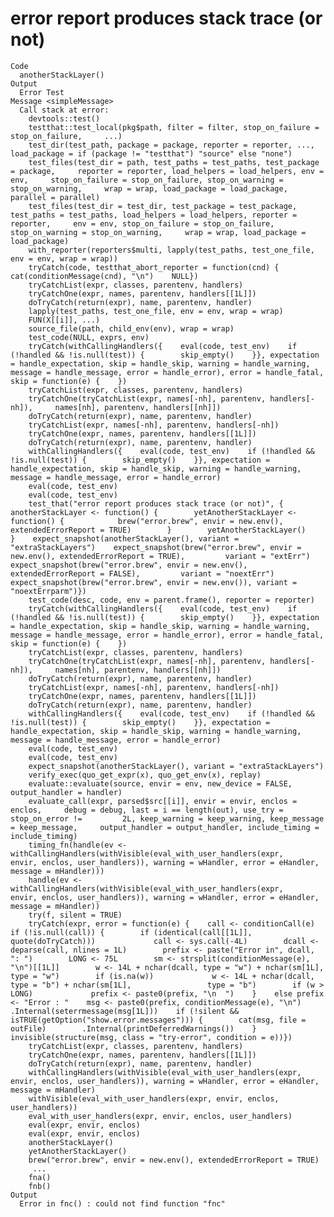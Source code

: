 # error report produces stack trace (or not)

    Code
      anotherStackLayer()
    Output
      Error Test
    Message <simpleMessage>
      Call stack at error:
      	devtools::test()
      	testthat::test_local(pkg$path, filter = filter, stop_on_failure = stop_on_failure,     ...)
      	test_dir(test_path, package = package, reporter = reporter, ...,     load_package = if (package != "testthat") "source" else "none")
      	test_files(test_dir = path, test_paths = test_paths, test_package = package,     reporter = reporter, load_helpers = load_helpers, env = env,     stop_on_failure = stop_on_failure, stop_on_warning = stop_on_warning,     wrap = wrap, load_package = load_package, parallel = parallel)
      	test_files(test_dir = test_dir, test_package = test_package,     test_paths = test_paths, load_helpers = load_helpers, reporter = reporter,     env = env, stop_on_failure = stop_on_failure, stop_on_warning = stop_on_warning,     wrap = wrap, load_package = load_package)
      	with_reporter(reporters$multi, lapply(test_paths, test_one_file,     env = env, wrap = wrap))
      	tryCatch(code, testthat_abort_reporter = function(cnd) {    cat(conditionMessage(cnd), "\n")    NULL})
      	tryCatchList(expr, classes, parentenv, handlers)
      	tryCatchOne(expr, names, parentenv, handlers[[1L]])
      	doTryCatch(return(expr), name, parentenv, handler)
      	lapply(test_paths, test_one_file, env = env, wrap = wrap)
      	FUN(X[[i]], ...)
      	source_file(path, child_env(env), wrap = wrap)
      	test_code(NULL, exprs, env)
      	tryCatch(withCallingHandlers({    eval(code, test_env)    if (!handled && !is.null(test)) {        skip_empty()    }}, expectation = handle_expectation, skip = handle_skip, warning = handle_warning,     message = handle_message, error = handle_error), error = handle_fatal,     skip = function(e) {    })
      	tryCatchList(expr, classes, parentenv, handlers)
      	tryCatchOne(tryCatchList(expr, names[-nh], parentenv, handlers[-nh]),     names[nh], parentenv, handlers[[nh]])
      	doTryCatch(return(expr), name, parentenv, handler)
      	tryCatchList(expr, names[-nh], parentenv, handlers[-nh])
      	tryCatchOne(expr, names, parentenv, handlers[[1L]])
      	doTryCatch(return(expr), name, parentenv, handler)
      	withCallingHandlers({    eval(code, test_env)    if (!handled && !is.null(test)) {        skip_empty()    }}, expectation = handle_expectation, skip = handle_skip, warning = handle_warning,     message = handle_message, error = handle_error)
      	eval(code, test_env)
      	eval(code, test_env)
      	test_that("error report produces stack trace (or not)", {    anotherStackLayer <- function() {        yetAnotherStackLayer <- function() {            brew("error.brew", envir = new.env(), extendedErrorReport = TRUE)        }        yetAnotherStackLayer()    }    expect_snapshot(anotherStackLayer(), variant = "extraStackLayers")    expect_snapshot(brew("error.brew", envir = new.env(), extendedErrorReport = TRUE),         variant = "extErr")    expect_snapshot(brew("error.brew", envir = new.env(), extendedErrorReport = FALSE),         variant = "noextErr")    expect_snapshot(brew("error.brew", envir = new.env()), variant = "noextErrparm")})
      	test_code(desc, code, env = parent.frame(), reporter = reporter)
      	tryCatch(withCallingHandlers({    eval(code, test_env)    if (!handled && !is.null(test)) {        skip_empty()    }}, expectation = handle_expectation, skip = handle_skip, warning = handle_warning,     message = handle_message, error = handle_error), error = handle_fatal,     skip = function(e) {    })
      	tryCatchList(expr, classes, parentenv, handlers)
      	tryCatchOne(tryCatchList(expr, names[-nh], parentenv, handlers[-nh]),     names[nh], parentenv, handlers[[nh]])
      	doTryCatch(return(expr), name, parentenv, handler)
      	tryCatchList(expr, names[-nh], parentenv, handlers[-nh])
      	tryCatchOne(expr, names, parentenv, handlers[[1L]])
      	doTryCatch(return(expr), name, parentenv, handler)
      	withCallingHandlers({    eval(code, test_env)    if (!handled && !is.null(test)) {        skip_empty()    }}, expectation = handle_expectation, skip = handle_skip, warning = handle_warning,     message = handle_message, error = handle_error)
      	eval(code, test_env)
      	eval(code, test_env)
      	expect_snapshot(anotherStackLayer(), variant = "extraStackLayers")
      	verify_exec(quo_get_expr(x), quo_get_env(x), replay)
      	evaluate::evaluate(source, envir = env, new_device = FALSE, output_handler = handler)
      	evaluate_call(expr, parsed$src[[i]], envir = envir, enclos = enclos,     debug = debug, last = i == length(out), use_try = stop_on_error !=         2L, keep_warning = keep_warning, keep_message = keep_message,     output_handler = output_handler, include_timing = include_timing)
      	timing_fn(handle(ev <- withCallingHandlers(withVisible(eval_with_user_handlers(expr,     envir, enclos, user_handlers)), warning = wHandler, error = eHandler,     message = mHandler)))
      	handle(ev <- withCallingHandlers(withVisible(eval_with_user_handlers(expr,     envir, enclos, user_handlers)), warning = wHandler, error = eHandler,     message = mHandler))
      	try(f, silent = TRUE)
      	tryCatch(expr, error = function(e) {    call <- conditionCall(e)    if (!is.null(call)) {        if (identical(call[[1L]], quote(doTryCatch)))             call <- sys.call(-4L)        dcall <- deparse(call, nlines = 1L)        prefix <- paste("Error in", dcall, ": ")        LONG <- 75L        sm <- strsplit(conditionMessage(e), "\n")[[1L]]        w <- 14L + nchar(dcall, type = "w") + nchar(sm[1L], type = "w")        if (is.na(w))             w <- 14L + nchar(dcall, type = "b") + nchar(sm[1L],                 type = "b")        if (w > LONG)             prefix <- paste0(prefix, "\n  ")    }    else prefix <- "Error : "    msg <- paste0(prefix, conditionMessage(e), "\n")    .Internal(seterrmessage(msg[1L]))    if (!silent && isTRUE(getOption("show.error.messages"))) {        cat(msg, file = outFile)        .Internal(printDeferredWarnings())    }    invisible(structure(msg, class = "try-error", condition = e))})
      	tryCatchList(expr, classes, parentenv, handlers)
      	tryCatchOne(expr, names, parentenv, handlers[[1L]])
      	doTryCatch(return(expr), name, parentenv, handler)
      	withCallingHandlers(withVisible(eval_with_user_handlers(expr,     envir, enclos, user_handlers)), warning = wHandler, error = eHandler,     message = mHandler)
      	withVisible(eval_with_user_handlers(expr, envir, enclos, user_handlers))
      	eval_with_user_handlers(expr, envir, enclos, user_handlers)
      	eval(expr, envir, enclos)
      	eval(expr, envir, enclos)
      	anotherStackLayer()
      	yetAnotherStackLayer()
      	brew("error.brew", envir = new.env(), extendedErrorReport = TRUE)
      	 ...
      	fna()
      	fnb()
    Output
      Error in fnc() : could not find function "fnc"

